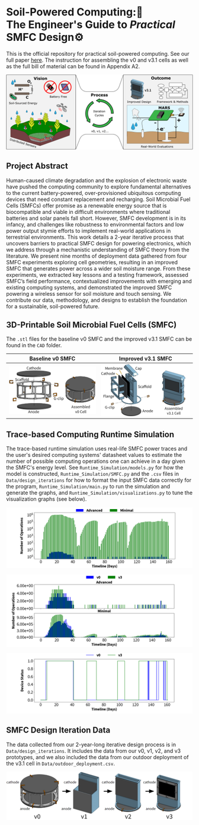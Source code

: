 # Soil-Powered Computing:🌱 <br> The Engineer's Guide to _Practical_ SMFC Design⚙️
This is the official repository for practical soil-powered computing. See our full paper [here](https://doi.org/10.1145/3631410). The instruction for assembling the v0 and v3.1 cells as well as the full bill of material can be found in Appendix A2.

<p align="center">
  <img src="./doc-images/MFC_Figure.png"/>
</p>

## Project Abstract
Human-caused climate degradation and the explosion of electronic waste have pushed the computing community to explore fundamental alternatives to the current battery-powered, over-provisioned ubiquitous computing devices that need constant replacement and recharging. Soil Microbial Fuel Cells (SMFCs) offer promise as a renewable energy source that is biocompatible and viable in difficult environments where traditional batteries and solar panels fall short. However, SMFC development is in its infancy, and challenges like robustness to environmental factors and low power output stymie efforts to implement real-world applications in terrestrial environments. This work details a 2-year iterative process that uncovers barriers to practical SMFC design for powering electronics, which we address through a mechanistic understanding of SMFC theory from the literature. We present nine months of deployment data gathered from four SMFC experiments exploring cell geometries, resulting in an improved SMFC that generates power across a wider soil moisture range. From these experiments, we extracted key lessons and a testing framework, assessed SMFC’s field performance, contextualized improvements with emerging and existing computing systems, and demonstrated the improved SMFC powering a wireless sensor for soil moisture and touch sensing. We contribute our data, methodology, and designs to establish the foundation for a sustainable, soil-powered future.

## 3D-Printable Soil Microbial Fuel Cells (SMFC)
The `.stl` files for the baseline v0 SMFC and the improved v3.1 SMFC can be found in the `CAD` folder.

Baseline v0 SMFC           |  Improved v3.1 SMFC
:-------------------------:|:-------------------------:
![](./doc-images/v0_Exploded.png)  |  ![](./doc-images/v3.1_Exploded.png)

## Trace-based Computing Runtime Simulation
The trace-based runtime simulation uses real-life SMFC power traces and the user's desired computing systems' datasheet values to estimate the number of possible computing operations one can achieve in a day given the SMFC's energy level. See `Runtime_Simulation/models.py` for how the model is constructed, `Runtime_Simulation/SMFC.py` and the `.csv` files in `Data/design_iterations` for how to format the input SMFC data correctly for the program, `Runtime_Simulation/main.py` to run the simulation and generate the graphs, and `Runtime_Simulation/visualizations.py` to tune the visualization graphs (see below).

<p align="center">
  <img src="./doc-images/Speculative_Design.png"/>
</p>

<p align="center">
  <img src="./doc-images/min_adv_subplots.png"/>
</p>

<p align="center">
  <img src="./doc-images/MARS_on_off.png"/>
</p>

## SMFC Design Iteration Data
The data collected from our 2-year-long iterative design process is in `Data/design_iterations`. It includes the data from our v0, v1, v2, and v3 prototypes, and we also included the data from our outdoor deployment of the v3.1 cell in `Data/outdoor_deployment.csv`.

<p align="center">
  <img src="./doc-images/design_iteration_final.png"/>
</p>
